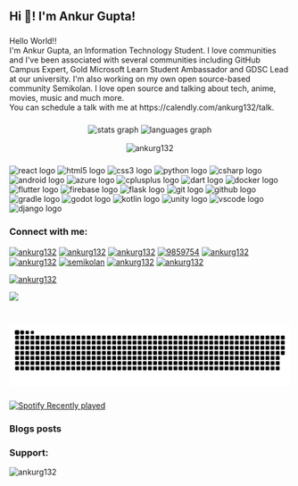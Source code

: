 <h2 align="left">Hi 👋! I'm Ankur Gupta!</h2>

###

<p align="left">Hello World!!<br>I'm Ankur Gupta, an Information Technology Student. I love communities and I've been associated with several communities including GitHub Campus Expert, Gold Microsoft Learn Student Ambassador and GDSC Lead at our university. I'm also working on my own open source-based community Semikolan. I love open source and talking about tech, anime, movies, music and much more.<br>You can schedule a talk with me at https://calendly.com/ankurg132/talk.</p>

###

<div align="center">
  <img src="https://github-readme-stats.vercel.app/api?hide_title=false&hide_rank=false&show_icons=true&include_all_commits=true&count_private=true&disable_animations=false&theme=dracula&locale=en&hide_border=false&username=ankurg132" height="150" alt="stats graph"  />
  <img src="https://github-readme-stats.vercel.app/api/top-langs?locale=en&hide_title=false&layout=compact&card_width=320&langs_count=5&theme=dracula&hide_border=false&username=ankurg132" height="150" alt="languages graph"  />
</div>
<p align="center"><img align="center" src="https://github-readme-streak-stats.herokuapp.com/?user=ankurg132&" alt="ankurg132" /></p>

###

<div align="left">
  <img src="https://cdn.jsdelivr.net/gh/devicons/devicon/icons/react/react-original.svg" height="30" width="42" alt="react logo"  />
  <img src="https://cdn.jsdelivr.net/gh/devicons/devicon/icons/html5/html5-original.svg" height="30" width="42" alt="html5 logo"  />
  <img src="https://cdn.jsdelivr.net/gh/devicons/devicon/icons/css3/css3-original.svg" height="30" width="42" alt="css3 logo"  />
  <img src="https://cdn.jsdelivr.net/gh/devicons/devicon/icons/python/python-original.svg" height="30" width="42" alt="python logo"  />
  <img src="https://cdn.jsdelivr.net/gh/devicons/devicon/icons/csharp/csharp-original.svg" height="30" width="42" alt="csharp logo"  />
  <img src="https://cdn.jsdelivr.net/gh/devicons/devicon/icons/android/android-original.svg" height="30" width="42" alt="android logo"  />
  <img src="https://cdn.jsdelivr.net/gh/devicons/devicon/icons/azure/azure-original.svg" height="30" width="42" alt="azure logo"  />
  <img src="https://cdn.jsdelivr.net/gh/devicons/devicon/icons/cplusplus/cplusplus-original.svg" height="30" width="42" alt="cplusplus logo"  />
  <img src="https://cdn.jsdelivr.net/gh/devicons/devicon/icons/dart/dart-original.svg" height="30" width="42" alt="dart logo"  />
  <img src="https://cdn.jsdelivr.net/gh/devicons/devicon/icons/docker/docker-original.svg" height="30" width="42" alt="docker logo"  />
  <img src="https://cdn.jsdelivr.net/gh/devicons/devicon/icons/flutter/flutter-original.svg" height="30" width="42" alt="flutter logo"  />
  <img src="https://cdn.jsdelivr.net/gh/devicons/devicon/icons/firebase/firebase-plain.svg" height="30" width="42" alt="firebase logo"  />
  <img src="https://cdn.jsdelivr.net/gh/devicons/devicon/icons/flask/flask-original.svg" height="30" width="42" alt="flask logo"  />
  <img src="https://cdn.jsdelivr.net/gh/devicons/devicon/icons/git/git-original.svg" height="30" width="42" alt="git logo"  />
  <img src="https://cdn.jsdelivr.net/gh/devicons/devicon/icons/github/github-original.svg" height="30" width="42" alt="github logo"  />
  <img src="https://cdn.jsdelivr.net/gh/devicons/devicon/icons/gradle/gradle-plain.svg" height="30" width="42" alt="gradle logo"  />
  <img src="https://cdn.jsdelivr.net/gh/devicons/devicon/icons/godot/godot-original.svg" height="30" width="42" alt="godot logo"  />
  <img src="https://cdn.jsdelivr.net/gh/devicons/devicon/icons/kotlin/kotlin-original.svg" height="30" width="42" alt="kotlin logo"  />
  <img src="https://cdn.jsdelivr.net/gh/devicons/devicon/icons/unity/unity-original.svg" height="30" width="42" alt="unity logo"  />
  <img src="https://cdn.jsdelivr.net/gh/devicons/devicon/icons/vscode/vscode-original.svg" height="30" width="42" alt="vscode logo"  />
  <img src="https://cdn.jsdelivr.net/gh/devicons/devicon/icons/django/django-plain.svg" height="30" width="42" alt="django logo"  />
</div>

###

<h3 align="left">Connect with me:</h3>
<p align="left">
<a href="https://dev.to/ankurg132" target="blank"><img align="center" src="https://raw.githubusercontent.com/rahuldkjain/github-profile-readme-generator/master/src/images/icons/Social/devto.svg" alt="ankurg132" height="30" width="40" /></a>
<a href="https://twitter.com/ankurg132" target="blank"><img align="center" src="https://raw.githubusercontent.com/rahuldkjain/github-profile-readme-generator/master/src/images/icons/Social/twitter.svg" alt="ankurg132" height="30" width="40" /></a>
<a href="https://linkedin.com/in/ankurg132" target="blank"><img align="center" src="https://raw.githubusercontent.com/rahuldkjain/github-profile-readme-generator/master/src/images/icons/Social/linked-in-alt.svg" alt="ankurg132" height="30" width="40" /></a>
<a href="https://stackoverflow.com/users/9859754" target="blank"><img align="center" src="https://raw.githubusercontent.com/rahuldkjain/github-profile-readme-generator/master/src/images/icons/Social/stack-overflow.svg" alt="9859754" height="30" width="40" /></a>
<a href="https://kaggle.com/ankurg132" target="blank"><img align="center" src="https://raw.githubusercontent.com/rahuldkjain/github-profile-readme-generator/master/src/images/icons/Social/kaggle.svg" alt="ankurg132" height="30" width="40" /></a>
<a href="https://instagram.com/ankurg132" target="blank"><img align="center" src="https://raw.githubusercontent.com/rahuldkjain/github-profile-readme-generator/master/src/images/icons/Social/instagram.svg" alt="ankurg132" height="30" width="40" /></a>
<a href="https://www.youtube.com/c/semikolan" target="blank"><img align="center" src="https://raw.githubusercontent.com/rahuldkjain/github-profile-readme-generator/master/src/images/icons/Social/youtube.svg" alt="semikolan" height="30" width="40" /></a>
<a href="https://codeforces.com/profile/ankurg132" target="blank"><img align="center" src="https://raw.githubusercontent.com/rahuldkjain/github-profile-readme-generator/master/src/images/icons/Social/codeforces.svg" alt="ankurg132" height="30" width="40" /></a>
<a href="https://www.leetcode.com/ankurg132" target="blank"><img align="center" src="https://raw.githubusercontent.com/rahuldkjain/github-profile-readme-generator/master/src/images/icons/Social/leet-code.svg" alt="ankurg132" height="30" width="40" /></a>
</p>
<p align="left"> <a href="https://twitter.com/ankurg132" target="blank"><img src="https://img.shields.io/twitter/follow/ankurg132?logo=twitter&style=for-the-badge" alt="ankurg132" /></a> </p>
<div align="left">
  <img src="https://visitor-badge.laobi.icu/badge?page_id=ankurg132.ankurg132&left_text=Visitors"  />
</div>

###

<br clear="both">

<img src="https://raw.githubusercontent.com/ankurg132/ankurg132/output/snake.svg" alt="Snake animation" />

###

<p align="left"> <a href="https://open.spotify.com/user/313vhzvpactiatnug7ixs3dqevxy"><img src="https://spotify-recently-played-readme.vercel.app/api?user=313vhzvpactiatnug7ixs3dqevxy&count=2" alt="Spotify Recently played" /></a> </p>


### Blogs posts
<!-- BLOG-POST-LIST:START -->
<!-- BLOG-POST-LIST:END -->

<h3 align="left">Support:</h3>
<p><a href="https://www.buymeacoffee.com/ankurg132"> <img align="left" src="https://cdn.buymeacoffee.com/buttons/v2/default-yellow.png" height="50" width="210" alt="ankurg132" /></a></p><br><br>
